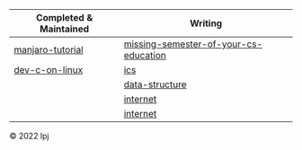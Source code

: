 | Completed & Maintained                                               | Writing                                                                                 |
|----------------------------------------------------------------------|-----------------------------------------------------------------------------------------|
| [manjaro-tutorial](https://cs-notes-lpj.github.io/manjaro-tutorial/) | [missing-semester-of-your-cs-education](https://cs-notes-lpj.github.io/dev-c-on-linux/) |
| [dev-c-on-linux](https://cs-notes-lpj.github.io/dev-c-on-linux/)     | [ics](https://cs-notes-lpj.github.io/ics/)                                              |
|                                                                      | [data-structure](https://cs-notes-lpj.github.io/data-structure/)                        |
|                                                                      | [internet](https://cs-notes-lpj.github.io/Internet/)                                    |
|                                                                      | [internet](https://cs-notes-lpj.github.io/Internet/)                                    |

© 2022 lpj

